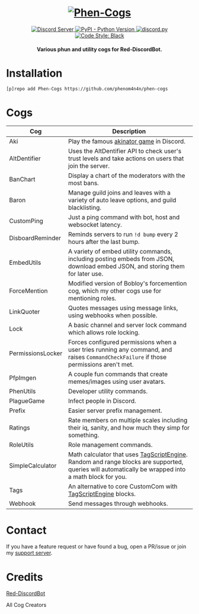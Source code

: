 <h1 align="center">
  <a href="https://github.com/phenom4n4n/phen-cogs"><img src="https://i.imgur.com/dIOX12K.png" alt="Phen-Cogs"></a>
</h1>

<p align="center">
  <a href="https://discord.gg/cGJ8JmX">
    <img src="https://discordapp.com/api/guilds/631306089366945821/widget.png?style=shield" alt="Discord Server">
  </a>
  <a href="https://www.python.org/downloads/">
    <img alt="PyPI - Python Version" src="https://img.shields.io/pypi/pyversions/Red-Discordbot">
  </a>
  <a href="https://github.com/Rapptz/discord.py/">
     <img src="https://img.shields.io/badge/discord-py-blue.svg" alt="discord.py">
  </a>
  <a href="https://github.com/ambv/black">
    <img src="https://img.shields.io/badge/code%20style-black-000000.svg" alt="Code Style: Black">
  </a>
</p>
<h4 align="center">Various phun and utility cogs for Red-DiscordBot.</h4>

# Installation
`[p]repo add Phen-Cogs https://github.com/phenom4n4n/phen-cogs`

# Cogs
| Cog | Description |
| --- | --- |
| Aki | Play the famous [akinator game](https://en.akinator.com/) in Discord. |
| AltDentifier | Uses the AltDentifier API to check user's trust levels and take actions on users that join the server. |
| BanChart | Display a chart of the moderators with the most bans. |
| Baron | Manage guild joins and leaves with a variety of auto leave options, and guild blacklisting. |
| CustomPing | Just a ping command with bot, host and websocket latency. |
| DisboardReminder | Reminds servers to run `!d bump` every 2 hours after the last bump. |
| EmbedUtils | A variety of embed utility commands, including posting embeds from JSON, download embed JSON, and storing them for later use.|
| ForceMention | Modified version of Bobloy's forcemention cog, which my other cogs use for mentioning roles. |
| LinkQuoter | Quotes messages using message links, using webhooks when possible. |
| Lock | A basic channel and server lock command which allows role locking. |
| PermissionsLocker | Forces configured permissions when a user tries running any command, and raises `CommandCheckFailure` if those permissions aren't met. |
| PfpImgen | A couple fun commands that create memes/images using user avatars. |
| PhenUtils | Developer utility commands. |
| PlagueGame | Infect people in Discord. |
| Prefix | Easier server prefix management. |
| Ratings | Rate members on multiple scales including their iq, sanity, and how much they simp for something. |
| RoleUtils | Role management commands. |
| SimpleCalculator | Math calculator that uses [TagScriptEngine](https://github.com/JonSnowbd/TagScript). Random and range blocks are supported, queries will automatically be wrapped into a math block for you. |
| Tags | An alternative to core CustomCom with [TagScriptEngine](https://github.com/JonSnowbd/TagScript) blocks. |
| Webhook | Send messages through webhooks. |

# Contact
If you have a feature request or have found a bug, open a PR/issue or join my [support server](https://discord.gg/cGJ8JmX).

# Credits
[Red-DiscordBot](https://github.com/Cog-Creators/Red-DiscordBot)

All Cog Creators
